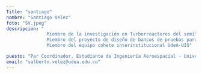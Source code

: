 ```yaml
---
Title: "santiago"
nombre: "Santiago Velez"
foto: "SV.jpeg"
descripcion: "
			   Miembro de la investigación en Turborreactores del semillero Delta-V.
			   Miembro del proyecto de diseño de bancos de pruebas para motores de cohete del semillero Delta-V.
			   Miembro del equipo cohete interinstitucional UdeA-UIS"

puesto: "Par Coordinador, Estudiante de Ingeniería Aeroespacial - Universidad de Antioquia."
email: "salberto.velez@udea.edu.co"
---
```

